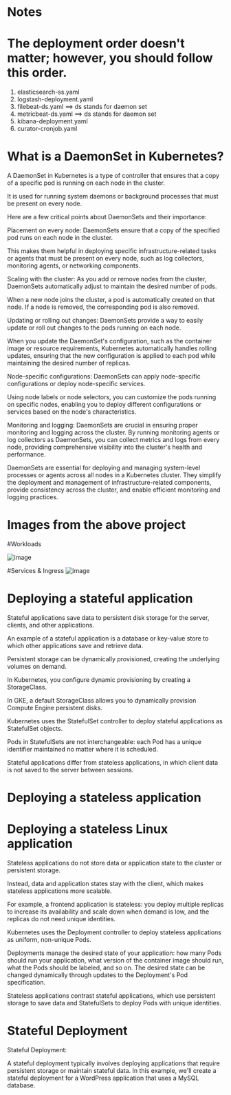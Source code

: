 # Notes 

# The deployment order doesn't matter; however, you should follow this order. 

1. elasticsearch-ss.yaml
2. logstash-deployment.yaml
3. filebeat-ds.yaml            ==>  ds stands for daemon set
4. metricbeat-ds.yaml          ==>  ds stands for daemon set
5. kibana-deployment.yaml
6. curator-cronjob.yaml

# What is a DaemonSet in Kubernetes? 

A DaemonSet in Kubernetes is a type of controller that ensures that a copy of a specific pod is running on each node in the cluster. 

It is used for running system daemons or background processes that must be present on every node.

Here are a few critical points about DaemonSets and their importance:

Placement on every node: DaemonSets ensure that a copy of the specified pod runs on each node in the cluster. 

This makes them helpful in deploying specific infrastructure-related tasks or agents that must be present on every node, such as log collectors, monitoring agents, or networking components.

Scaling with the cluster: As you add or remove nodes from the cluster, DaemonSets automatically adjust to maintain the desired number of pods. 

When a new node joins the cluster, a pod is automatically created on that node. If a node is removed, the corresponding pod is also removed.

Updating or rolling out changes: DaemonSets provide a way to easily update or roll out changes to the pods running on each node. 

When you update the DaemonSet's configuration, such as the container image or resource requirements, Kubernetes automatically handles rolling updates, ensuring that the new configuration is applied to each pod while maintaining the desired number of replicas.

Node-specific configurations: DaemonSets can apply node-specific configurations or deploy node-specific services. 

Using node labels or node selectors, you can customize the pods running on specific nodes, enabling you to deploy different configurations or services based on the node's characteristics.

Monitoring and logging: DaemonSets are crucial in ensuring proper monitoring and logging across the cluster. By running monitoring agents or log collectors as DaemonSets, you can collect metrics and logs from every node, providing comprehensive visibility into the cluster's health and performance.

DaemonSets are essential for deploying and managing system-level processes or agents across all nodes in a Kubernetes cluster. They simplify the deployment and management of infrastructure-related components, provide consistency across the cluster, and enable efficient monitoring and logging practices.

# Images from the above project 

#Workloads 

![image](https://github.com/joshking1/Kubernetes-monitoring-with-ELK-stack-Demo/assets/88409463/c8da6da5-ba27-45b2-9b93-0c570284c741)


#Services & Ingress 
![image](https://github.com/joshking1/Kubernetes-monitoring-with-ELK-stack-Demo/assets/88409463/697ccb36-f0b9-4540-ab51-7d4092adb0a4)


# Deploying a stateful application

Stateful applications save data to persistent disk storage for the server, clients, and other applications. 

An example of a stateful application is a database or key-value store to which other applications save and retrieve data.

Persistent storage can be dynamically provisioned, creating the underlying volumes on demand. 

In Kubernetes, you configure dynamic provisioning by creating a StorageClass. 

In GKE, a default StorageClass allows you to dynamically provision Compute Engine persistent disks.

Kubernetes uses the StatefulSet controller to deploy stateful applications as StatefulSet objects. 

Pods in StatefulSets are not interchangeable: each Pod has a unique identifier maintained no matter where it is scheduled.

Stateful applications differ from stateless applications, in which client data is not saved to the server between sessions.

# Deploying a stateless application 

# Deploying a stateless Linux application

Stateless applications do not store data or application state to the cluster or persistent storage. 

Instead, data and application states stay with the client, which makes stateless applications more scalable. 

For example, a frontend application is stateless: you deploy multiple replicas to increase its availability and scale down when demand is low, and the replicas do not need unique identities.

Kubernetes uses the Deployment controller to deploy stateless applications as uniform, non-unique Pods. 

Deployments manage the desired state of your application: how many Pods should run your application, what version of the container image should run, what the Pods should be labeled, and so on. The desired state can be changed dynamically through updates to the Deployment's Pod specification.

Stateless applications contrast stateful applications, which use persistent storage to save data and StatefulSets to deploy Pods with unique identities.

# Stateful Deployment 

Stateful Deployment:

A stateful deployment typically involves deploying applications that require persistent storage or maintain stateful data.
In this example, we'll create a stateful deployment for a WordPress application that uses a MySQL database.



